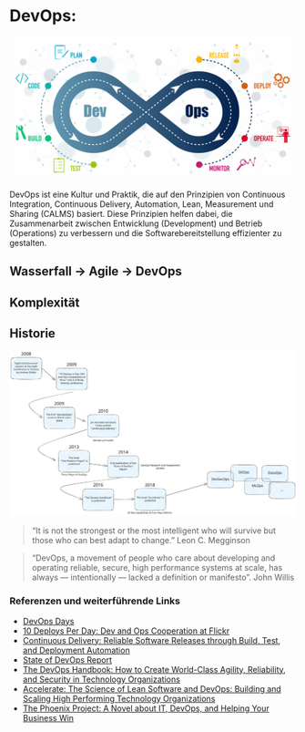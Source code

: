 # DevOps:

![DevOps](../99_assets/images/devops-cycle.jpeg)

DevOps ist eine Kultur und Praktik, die auf den Prinzipien von Continuous Integration, Continuous Delivery, Automation, Lean, Measurement und Sharing (CALMS) basiert. Diese Prinzipien helfen dabei, die Zusammenarbeit zwischen Entwicklung (Development) und Betrieb (Operations) zu verbessern und die Softwarebereitstellung effizienter zu gestalten.


## Wasserfall -> Agile -> DevOps

## Komplexität

## Historie
![DevOps Historie](../99_assets/images/devops-history.svg)


> “It is not the strongest or the most intelligent who will survive but those who can best adapt to change.” Leon C. Megginson

> “DevOps, a movement of people who care about developing and operating reliable, secure, high performance systems at scale, has always — intentionally — lacked a definition or manifesto”. John Willis

### Referenzen und weiterführende Links

- [DevOps Days](https://devopsdays.org/)
- [10 Deploys Per Day: Dev and Ops Cooperation at Flickr](https://www.youtube.com/watch?v=LdOe18KhtT4)
- [Continuous Delivery: Reliable Software Releases through Build, Test, and Deployment Automation](https://www.goodreads.com/book/show/8686650-continuous-delivery)
- [State of DevOps Report](https://puppet.com/resources/report/state-of-devops-report)
- [The DevOps Handbook: How to Create World-Class Agility, Reliability, and Security in Technology Organizations](https://www.goodreads.com/book/show/26083308-the-devops-handbook)
- [Accelerate: The Science of Lean Software and DevOps: Building and Scaling High Performing Technology Organizations](https://www.goodreads.com/book/show/39080433-accelerate)
- [The Phoenix Project: A Novel about IT, DevOps, and Helping Your Business Win](https://www.goodreads.com/book/show/17255186-the-phoenix-project)
